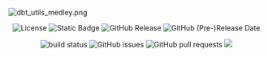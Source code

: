 ![dbt_utils_medley.png](./images/dbt_utils_medley_.png)

<p align="center">
    <img alt="License" src="https://img.shields.io/badge/license-Apache--2.0-ff69b4?style=plastic"/>
    <img alt="Static Badge" src="https://img.shields.io/badge/dbt-package-orange">
    <img alt="GitHub Release" src="https://img.shields.io/github/v/release/shankararul/dbt_utils_medley">
    <img alt="GitHub (Pre-)Release Date" src="https://img.shields.io/github/release-date-pre/shankararul/dbt_utils_medley">
</p>

<p align="center">
    <img src="https://img.shields.io/circleci/project/github/badges/shields/master" alt="build status">
    <img alt="GitHub issues" src="https://img.shields.io/github/issues/shankararul/dbt_utils_medley">
    <img alt="GitHub pull requests" src="https://img.shields.io/github/issues-pr/shankararul/dbt_utils_medley">
    <img src="https://img.shields.io/github/contributors/shankararul/dbt_utils_medley" />
</p>
